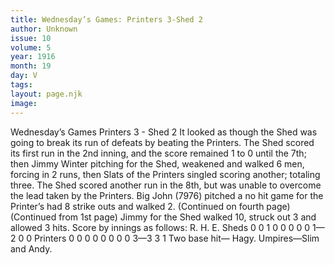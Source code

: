 ```yaml
---
title: Wednesday’s Games: Printers 3-Shed 2
author: Unknown
issue: 10
volume: 5
year: 1916
month: 19
day: V
tags:
layout: page.njk
image:
---
```

Wednesday’s Games    Printers 3 - Shed 2       It looked as though the Shed was going to break its run of defeats by beating the Printers.    The Shed scored its first run in the 2nd inning, and the score remained 1 to 0 until the 7th; then Jimmy Winter pitching for the Shed, weakened and walked 6 men, forcing in 2 runs, then Slats of the Printers singled scoring another; totaling three.    The Shed scored another run in the 8th, but was unable to overcome the lead taken by the Printers.    Big John (7976) pitched a no hit game for the Printer’s had 8 strike outs and walked 2.    (Continued on fourth page)       (Continued from 1st page)    Jimmy for the Shed walked 10, struck out 3 and allowed 3 hits.    Score by innings as follows:    R. H. E. Sheds 0 0 1 0 0 0 0 0 1—2 0 0 Printers 0 0 0 0 0 0 0 0 3—3 3 1   Two base hit— Hagy.    Umpires—Slim and Andy.    

